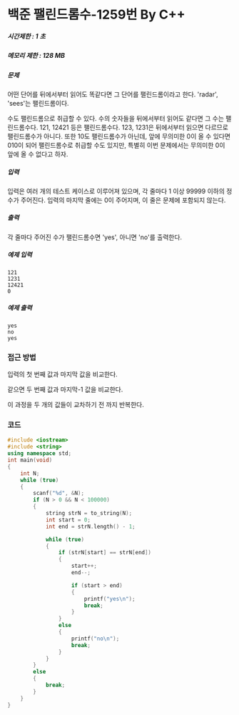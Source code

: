 # 백준 팰린드롬수-1259번 By C++

##### 시간제한 : 1 초

##### 메모리 제한 : 128 MB

##### 문제

어떤 단어를 뒤에서부터 읽어도 똑같다면 그 단어를 팰린드롬이라고 한다. 'radar', 'sees'는 팰린드롬이다.

수도 팰린드롬으로 취급할 수 있다. 수의 숫자들을 뒤에서부터 읽어도 같다면 그 수는 팰린드롬수다. 121, 12421 등은 팰린드롬수다. 123, 1231은 뒤에서부터 읽으면 다르므로 팰린드롬수가 아니다. 또한 10도 팰린드롬수가 아닌데, 앞에 무의미한 0이 올 수 있다면 010이 되어 팰린드롬수로 취급할 수도 있지만, 특별히 이번 문제에서는 무의미한 0이 앞에 올 수 없다고 하자.

##### 입력

입력은 여러 개의 테스트 케이스로 이루어져 있으며, 각 줄마다 1 이상 99999 이하의 정수가 주어진다. 입력의 마지막 줄에는 0이 주어지며, 이 줄은 문제에 포함되지 않는다.

##### 출력

각 줄마다 주어진 수가 팰린드롬수면 'yes', 아니면 'no'를 출력한다.

##### 예제 입력

```
121
1231
12421
0
```

##### 예제 출력

```
yes
no
yes
```



### 접근 방법

입력의 첫 번째 값과 마지막 값을 비교한다.

같으면 두 번째 값과 마지막-1 값을 비교한다.

이 과정을 두 개의 값들이 교차하기 전 까지 반복한다. 



### 코드

```c++
#include <iostream>
#include <string>
using namespace std;
int main(void)
{
    int N;
    while (true)
    {
        scanf("%d", &N);
        if (N > 0 && N < 100000)
        {
            string strN = to_string(N);
            int start = 0;
            int end = strN.length() - 1;

            while (true)
            {
                if (strN[start] == strN[end])
                {
                    start++;
                    end--;

                    if (start > end)
                    {
                        printf("yes\n");
                        break;
                    }
                }
                else
                {
                    printf("no\n");
                    break;
                }
            }
        }
        else
        {
            break;
        }
    }
}
```

